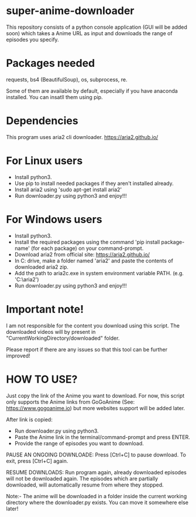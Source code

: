 # super-anime-downloader
This repository consists of a python console application (GUI will be added soon) which takes a Anime URL as input and downloads the range of episodes you specify.

# Packages needed
requests, bs4 (BeautifulSoup), os, subprocess, re.

Some of them are available by default, especially if you have anaconda installed.
You can insatll them using pip.

# Dependencies
This program uses aria2 cli downloader.
https://aria2.github.io/

# For Linux users
- Install python3.
- Use pip to install needed packages if they aren't installed already.
- Install aria2 using 'sudo apt-get install aria2'
- Run downloader.py using python3 and enjoy!!!

# For Windows users
- Install python3.
- Install the required packages using the command 'pip install package-name' (for each package)
on your command-prompt.
- Download aria2 from official site: https://aria2.github.io/
- In C: drive, make a folder named 'aria2' and paste the contents of downloaded aria2 zip.
- Add the path to aria2c.exe in system environment variable PATH. (e.g. 'C:\aria2\')
- Run downloader.py using python3 and enjoy!!!

# Important note!
I am not responsible for the content you download using this script.
The downloaded videos will by present in "CurrentWorkingDirectory/downloaded" folder.

Please report if there are any issues so that this tool can be further improved!

# HOW TO USE?

Just copy the link of the Anime you want to download. For now, this script only supports
the Anime links from GoGoAnime (See: https://www.gogoanime.io) but more websites support
will be added later.

After link is copied:
- Run downloader.py using python3.
- Paste the Anime link in the terminal/command-prompt and press ENTER.
- Provide the range of episodes you want to download.

PAUSE AN ONGOING DOWNLOADE:
Press [Ctrl+C] to pause download. To exit, press [Ctrl+C] again.

RESUME DOWNLOADS:
Run program again, already downloaded episodes will not be downloaded again.
The episodes which are partially downloaded, will automatically resume from where they stopped.

Note:- The anime will be downloaded in a folder inside the current working directory where
the downloader.py exists. You can move it somewhere else later!
